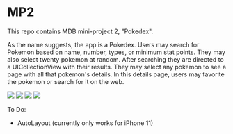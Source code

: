 # MP2

This repo contains MDB mini-project 2, "Pokedex".

As the name suggests, the app is a Pokedex. Users may search for Pokemon based on name, number, types, or minimum stat points. They may also select twenty pokemon at random. After searching they are directed to a UICollectionView with their results. They may select any pokemon to see a page with all that pokemon's details. In this details page, users may favorite the pokemon or search for it on the web.

<p align="center">
  <div>
    <img max-width="25%" src=Photos/searchScreen.png/>
    <img max-width="25%" src=Photos/resultsScreen.png/>
    <img max-width="25%" src=Photos/detailsScreen.png/>
    <img max-width="25%" src=Photos/favoritesScreen.png/>
  </div>
</p>

To Do:
- AutoLayout (currently only works for iPhone 11)
